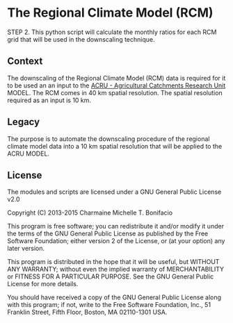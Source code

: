 # The Regional Climate Model (RCM) 

STEP 2. This python script will calculate the monthly ratios for each RCM grid that will be used in the downscaling technique.

## Context

The downscaling of the Regional Climate Model (RCM) data is required for it to be used an an input to the [ACRU - Agricultural Catchments Research Unit](http://unfccc.int/adaptation/nairobi_work_programme/knowledge_resources_and_publications/items/5299.php) MODEL. The RCM comes in 40 km spatial resolution. The spatial resolution required as an input is 10 km.

## Legacy

The purpose is to automate the downscaling procedure of the regional climate model data into a 10 km spatial resolution that will be applied to the ACRU MODEL.

## License

The modules and scripts are licensed under a GNU General Public License v2.0

Copyright (C) 2013-2015 Charmaine Michelle T. Bonifacio

This program is free software; you can redistribute it and/or modify it under the terms of the GNU General Public License as published by the Free Software Foundation; either version 2 of the License, or (at your option) any later version.

This program is distributed in the hope that it will be useful, but WITHOUT ANY WARRANTY; without even the implied warranty of MERCHANTABILITY or FITNESS FOR A PARTICULAR PURPOSE. See the GNU General Public License for more details.

You should have received a copy of the GNU General Public License along with this program; if not, write to the Free Software Foundation, Inc., 51 Franklin Street, Fifth Floor, Boston, MA 02110-1301 USA.